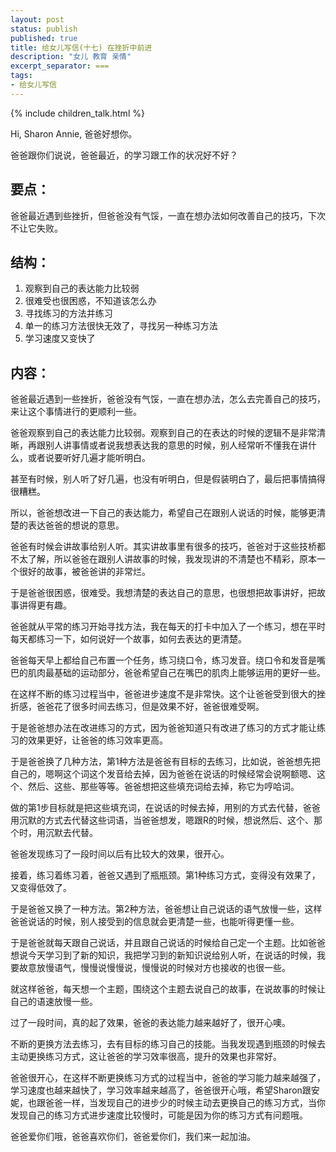 ```yaml
---
layout: post
status: publish
published: true
title: 给女儿写信(十七) 在挫折中前进
description: "女儿 教育 亲情"
excerpt_separator: ===
tags:
- 给女儿写信
---
```


{% include children_talk.html %}

Hi, Sharon Annie, 爸爸好想你。

爸爸跟你们说说，爸爸最近，的学习跟工作的状况好不好？

## 要点：

爸爸最近遇到些挫折，但爸爸没有气馁，一直在想办法如何改善自己的技巧，下次不让它失败。

## 结构：

1. 观察到自己的表达能力比较弱
2. 很难受也很困惑，不知道该怎么办
3. 寻找练习的方法并练习
4. 单一的练习方法很快无效了，寻找另一种练习方法
5. 学习速度又变快了

## 内容：

爸爸最近遇到一些挫折，爸爸没有气馁，一直在想办法，怎么去完善自己的技巧，来让这个事情进行的更顺利一些。

爸爸观察到自己的表达能力比较弱。观察到自己的在表达的时候的逻辑不是非常清晰，再跟别人讲事情或者说我想表达我的意思的时候，别人经常听不懂我在讲什么，或者说要听好几遍才能听明白。

甚至有时候，别人听了好几遍，也没有听明白，但是假装明白了，最后把事情搞得很糟糕。

所以，爸爸想改进一下自己的表达能力，希望自己在跟别人说话的时候，能够更清楚的表达爸爸的想说的意思。

爸爸有时候会讲故事给别人听。其实讲故事里有很多的技巧，爸爸对于这些技桥都不太了解，所以爸爸在跟别人讲故事的时候，我发现讲的不清楚也不精彩，原本一个很好的故事，被爸爸讲的非常烂。

于是爸爸很困惑，很难受。我想清楚的表达自己的意思，也很想把故事讲好，把故事讲得更有趣。

爸爸就从平常的练习开始寻找方法，我在每天的打卡中加入了一个练习，想在平时每天都练习一下，如何说好一个故事，如何去表达的更清楚。

爸爸每天早上都给自己布置一个任务，练习绕口令，练习发音。绕口令和发音是嘴巴的肌肉最基础的运动部分，爸爸希望自己在嘴巴的肌肉上能够运用的更好一些。

在这样不断的练习过程当中，爸爸进步速度不是非常快。这个让爸爸受到很大的挫折感，爸爸花了很多时间去练习，但是效果不好，爸爸很难受啊。

于是爸爸想办法在改进练习的方式，因为爸爸知道只有改进了练习的方式才能让练习的效果更好，让爸爸的练习效率更高。

于是爸爸换了几种方法，第1种方法是爸爸有目标的去练习，比如说，爸爸想先把自己的，嗯啊这个词这个发音给去掉，因为爸爸在说话的时候经常会说啊额嗯、这个、然后、这些、那些等等。爸爸想把这些填充词给去掉，称它为哼哈词。

做的第1步目标就是把这些填充词，在说话的时候去掉，用别的方式去代替，爸爸用沉默的方式去代替这些词语，当爸爸想发，嗯跟R的时候，想说然后、这个、那个时，用沉默去代替。

爸爸发现练习了一段时间以后有比较大的效果，很开心。

接着，练习着练习着，爸爸又遇到了瓶瓶颈。第1种练习方式，变得没有效果了，又变得低效了。

于是爸爸又换了一种方法。第2种方法，爸爸想让自己说话的语气放慢一些，这样爸爸说话的时候，别人接受到的信息就会更清楚一些，也能听得更懂一些。

于是爸爸就每天跟自己说话，并且跟自己说话的时候给自己定一个主题。比如爸爸想说今天学习到了新的知识，我把学习到的新知识说给别人听，在说话的时候，我要故意放慢语气，慢慢说慢慢说，慢慢说的时候对方也接收的也很一些。

就这样爸爸，每天想一个主题，围绕这个主题去说自己的故事，在说故事的时候让自己的语速放慢一些。

过了一段时间，真的起了效果，爸爸的表达能力越来越好了，很开心噢。

不断的更换方法去练习，去有目标的练习自己的技能。当我发现遇到瓶颈的时候去主动更换练习方式，这让爸爸的学习效率很高，提升的效果也非常好。

爸爸很开心，在这样不断更换练习方式的过程当中，爸爸的学习能力越来越强了，学习速度也越来越快了，学习效率越来越高了，爸爸很开心哦，希望Sharon跟安妮，也跟爸爸一样，当发现自己的进步少的时候主动去更换自己的练习方式，当你发现自己的练习方式进步速度比较慢时，可能是因为你的练习方式有问题哦。

爸爸爱你们哦，爸爸喜欢你们，爸爸爱你们，我们来一起加油。

